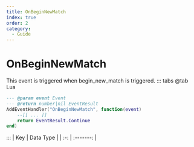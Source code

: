 ```yaml
---
title: OnBeginNewMatch
index: true
order: 2
category:
  - Guide
---
```


# OnBeginNewMatch
This event is triggered when begin_new_match is triggered.
::: tabs
@tab Lua
```lua
--- @param event Event
--- @return number|nil EventResult
AddEventHandler("OnBeginNewMatch", function(event)
    --[[ ... ]]
    return EventResult.Continue
end)
```

:::
| Key | Data Type |
| :-: | :-------: |